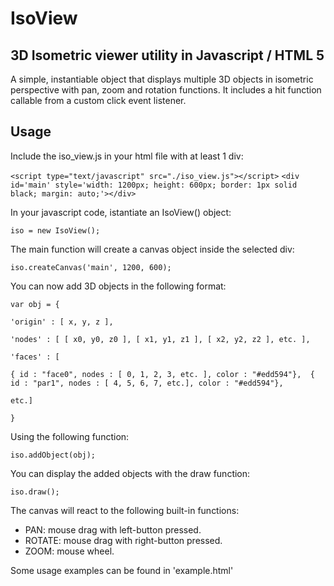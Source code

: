 # IsoView
## 3D Isometric viewer utility in Javascript / HTML 5

A simple, instantiable object that displays multiple 3D objects in isometric perspective with pan, zoom and rotation functions. It includes a hit function callable from a custom click event listener.

## Usage
Include the iso_view.js in your html file with at least 1 div:

`<script type="text/javascript" src="./iso_view.js"></script>`
`<div id='main' style='width: 1200px; height: 600px; border: 1px solid black; margin: auto;'></div>`

In your javascript code, istantiate an IsoView() object:

`iso = new IsoView();`

The main function will create a canvas object inside the selected div:

`iso.createCanvas('main', 1200, 600);`

You can now add 3D objects in the following format:

`var obj = {`

`'origin' : [ x, y, z ],`

`'nodes' : [ [ x0, y0, z0 ], [ x1, y1, z1 ], [ x2, y2, z2 ], etc. ],`

`'faces' : [`

`{ id : "face0", nodes : [ 0, 1, 2, 3, etc. ], color : "#edd594"}, 
{ id : "par1", nodes : [ 4, 5, 6, 7, etc.], color : "#edd594"},`

`etc.]`

`}`
 
 Using the following function:
 
 `iso.addObject(obj);`
 
 You can display the added objects with the draw function:
 
 `iso.draw();`
 
 The canvas will react to the following built-in functions:
 - PAN: mouse drag with left-button pressed.
 - ROTATE: mouse drag with right-button pressed.
 - ZOOM: mouse wheel.
 
 Some usage examples can be found in 'example.html'
